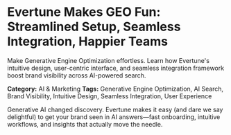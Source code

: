# Evertune Makes GEO Fun: Streamlined Setup, Seamless Integration, Happier Teams

Make Generative Engine Optimization effortless. Learn how Evertune's intuitive design, user-centric interface, and seamless integration framework boost brand visibility across AI-powered search.

**Category:** AI & Marketing
**Tags:** Generative Engine Optimization, AI Search, Brand Visibility, Intuitive Design, Seamless Integration, User Experience

Generative AI changed discovery. Evertune makes it easy (and dare we say delightful) to get your brand seen in AI answers—fast onboarding, intuitive workflows, and insights that actually move the needle.
